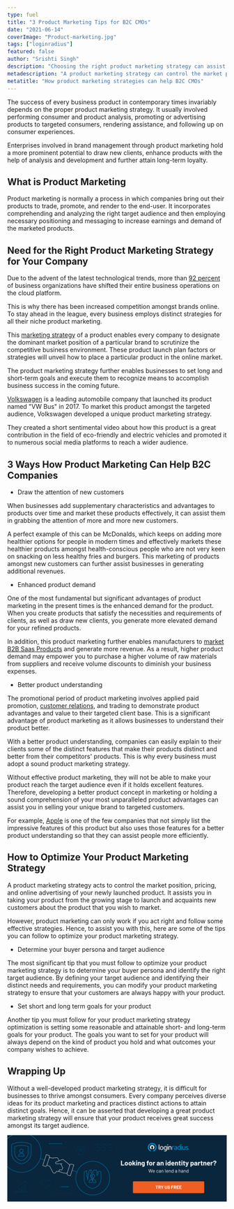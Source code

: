 ```yaml
---
type: fuel
title: "3 Product Marketing Tips for B2C CMOs"
date: "2021-06-14"
coverImage: "Product-marketing.jpg"
tags: ["loginradius"]
featured: false
author: "Srishti Singh"
description: "Choosing the right product marketing strategy can assist you in taking your product to the next level. Read this detailed article to find out how your company can benefit by adopting an effective product marketing strategy."
metadescription: "A product marketing strategy can control the market position, and online advertising of your product. Follow these tips to optimize your product marketing strategy."
metatitle: "How product marketing strategies can help B2C CMOs"
---
```


The success of every business product in contemporary times invariably depends on the proper product marketing strategy. It usually involved performing consumer and product analysis, promoting or advertising products to targeted consumers, rendering assistance, and following up on consumer experiences.

Enterprises involved in brand management through product marketing hold a more prominent potential to draw new clients, enhance products with the help of analysis and development and further attain long-term loyalty.

## What is Product Marketing

Product marketing is normally a process in which companies bring out their products to trade, promote, and render to the end-user. It incorporates comprehending and analyzing the right target audience and then employing necessary positioning and messaging to increase earnings and demand of the marketed products.

## Need for the Right Product Marketing Strategy for Your Company

Due to the advent of the latest technological trends, more than [92 percent](https://www.forbes.com/sites/louiscolumbus/2020/08/02/32-of-it-budgets-will-be-dedicated-to-the-cloud-by-2021/) of business organizations have shifted their entire business operations on the cloud platform.

This is why there has been increased competition amongst brands online. To stay ahead in the league, every business employs distinct strategies for all their niche product marketing.

This [marketing strategy](https://www.loginradius.com/blog/fuel/top-5-marketing-strategies-to-power-up-your-business/) of a product enables every company to designate the dominant market position of a particular brand to scrutinize the competitive business environment. These product launch plan factors or strategies will unveil how to place a particular product in the online market.

The product marketing strategy further enables businesses to set long and short-term goals and execute them to recognize means to accomplish business success in the coming future.

[Volkswagen](http://www.uwgb.edu/clampitp/Phils%20Site/Internet_Broadcast/documents/Volkswagen-Cases-Case.pdf) is a leading automobile company that launched its product named "VW Bus" in 2017. To market this product amongst the targeted audience, Volkswagen developed a unique product marketing strategy.

They created a short sentimental video about how this product is a great contribution in the field of eco-friendly and electric vehicles and promoted it to numerous social media platforms to reach a wider audience.

## 3 Ways How Product Marketing Can Help B2C Companies

- Draw the attention of new customers

When businesses add supplementary characteristics and advantages to products over time and market these products effectively, it can assist them in grabbing the attention of more and more new customers.

A perfect example of this can be McDonalds, which keeps on adding more healthier options for people in modern times and effectively markets these healthier products amongst health-conscious people who are not very keen on snacking on less healthy fries and burgers. This marketing of products amongst new customers can further assist businesses in generating additional revenues.

- Enhanced product demand

One of the most fundamental but significant advantages of product marketing in the present times is the enhanced demand for the product. When you create products that satisfy the necessities and requirements of clients, as well as draw new clients, you generate more elevated demand for your refined products.

In addition, this product marketing further enables manufacturers to [market B2B Saas Products](https://www.loginradius.com/blog/fuel/consumer-experience-b2b-saas/) and generate more revenue. As a result, higher product demand may empower you to purchase a higher volume of raw materials from suppliers and receive volume discounts to diminish your business expenses.

- Better product understanding

The promotional period of product marketing involves applied paid promotion, [customer relations](https://www.loginradius.com/blog/fuel/customer-relationship-business/), and trading to demonstrate product advantages and value to their targeted client base. This is a significant advantage of product marketing as it allows businesses to understand their product better.

With a better product understanding, companies can easily explain to their clients some of the distinct features that make their products distinct and better from their competitors' products. This is why every business must adopt a sound product marketing strategy.

Without effective product marketing, they will not be able to make your product reach the target audience even if it holds excellent features. Therefore, developing a better product concept in marketing or holding a sound comprehension of your most unparalleled product advantages can assist you in selling your unique brand to targeted customers.

For example, [Apple](https://www.loginradius.com/sign-in-with-apple/) is one of the few companies that not simply list the impressive features of this product but also uses those features for a better product understanding so that they can assist people more efficiently.

## How to Optimize Your Product Marketing Strategy

A product marketing strategy acts to control the market position, pricing, and online advertising of your newly launched product. It assists you in taking your product from the growing stage to launch and acquaints new customers about the product that you wish to market.

However, product marketing can only work if you act right and follow some effective strategies. Hence, to assist you with this, here are some of the tips you can follow to optimize your product marketing strategy.

- Determine your buyer persona and target audience

The most significant tip that you must follow to optimize your product marketing strategy is to determine your buyer persona and identify the right target audience. By defining your target audience and identifying their distinct needs and requirements, you can modify your product marketing strategy to ensure that your customers are always happy with your product.

- Set short and long term goals for your product

Another tip you must follow for your product marketing strategy optimization is setting some reasonable and attainable short- and long-term goals for your product. The goals you want to set for your product will always depend on the kind of product you hold and what outcomes your company wishes to achieve.

## Wrapping Up

Without a well-developed product marketing strategy, it is difficult for businesses to thrive amongst consumers. Every company perceives diverse ideas for its product marketing and practices distinct actions to attain distinct goals. Hence, it can be asserted that developing a great product marketing strategy will ensure that your product receives great success amongst its target audience.<p>
[![book-a-demo-Consultation](book-a-demo.png)](https://www.loginradius.com/book-a-demo/)
